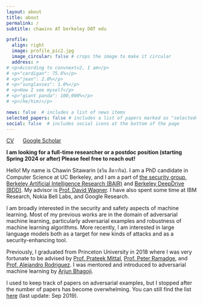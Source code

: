 ```yaml
---
layout: about
title: about
permalink: /
subtitle: chawins AT berkeley DOT edu

profile:
  align: right
  image: profile_pic2.jpg
  image_circular: false # crops the image to make it circular
  address: >
# <p>According to convnextv2, I am</p>
# <p>"cardigan": 75.6%</p>
# <p>"jean": 2.0%</p>
# <p>"sunglasses": 1.0%</p>
# <p>How I see myself</p>
# <p>"giant panda": 100,000%</p>
# <p>(he/him)</p>

news: false  # includes a list of news items
selected_papers: false # includes a list of papers marked as "selected={true}"
social: false  # includes social icons at the bottom of the page
---
```


[CV](/assets/pdf/Chawin_Sitawarin_CV.pdf) &nbsp;&nbsp;&nbsp;&nbsp; [Google Scholar](https://scholar.google.com/citations?hl=en&authuser=1&user=AxUAEQ4AAAAJ)

**I am looking for a full-time researcher or a postdoc position (starting Spring 2024 or after) Please feel free to reach out!**

Hello! My name is Chawin Sitawarin (ชวิน สีตวาริน).
I am a PhD candidate in Computer Science at UC Berkeley, and I am a part of [the security group](https://security.cs.berkeley.edu/), [Berkeley Artificial Intelligence Research (BAIR)](https://bair.berkeley.edu/) and [Berkeley DeepDrive (BDD)](https://bdd-data.berkeley.edu/).
My advisor is [Prof. David Wagner](https://people.eecs.berkeley.edu/~daw/).
I have also spent some time at IBM Research, Nokia Bell Labs, and Google Research.

I am broadly interested in the security and safety aspects of machine learning. Most of my previous works are in the domain of adversarial machine learning, particularly adversarial examples and robustness of machine learning algorithms.
More recently, I am interested in large language models both as a target for new kinds of attacks and as a security-enhancing tool.
<!-- If you are wondering why I appear as a panda, give this [paper](https://arxiv.org/pdf/1412.6572.pdf) a read. -->

Previously, I graduated from Princeton University in 2018 where I was very fortunate to be advised by [Prof. Prateek Mittal](https://www.princeton.edu/~pmittal/), [Prof. Peter Ramadge](http://faculty.ee.princeton.edu/ramadge/doku.html), and [Prof. Alejandro Rodriguez](http://faculty.ee.princeton.edu/arodriguez/). I was mentored and introduced to adversarial machine learning by [Arjun Bhagoji](https://arjunbhagoji.github.io/).

I used to keep track of papers on adversarial examples, but I stopped after the number of papers has become overwhelming. You can still find the list [here](https://github.com/chawins/Adversarial-Examples-Reading-List) (last update: Sep 2019).
